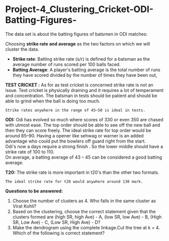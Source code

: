 # Project-4_Clustering_Cricket-ODI-Batting-Figures-
The data set is about the batting figures of batsmen in ODI matches:  

Choosing **strike rate and average** as the two factors on which we will cluster the data.  

+ **Strike rate**: Batting strike rate (s/r) is defined for a batsman as the average number of runs scored per 100 balls faced.  
+ **Batting Average**: A player's batting average is the total number of runs they have scored divided by the number of times they have been out,  

**TEST CRICKET :**  As for as test cricket is concerned strike rate is not an issue. Test cricket is physically draining and it requires a lot of temperament and concentration. The batsman in tests should be patient and should be able to grind when the ball is doing too much.       
    
    Strike rates anywhere in the range of 45–50 is ideal in tests.  

**ODI:**  Odi has evolved so much where scores of 330 or even 350 are chased with utmost ease. The top order should be able to see off the new ball and then they can score freely. The ideal strike rate for top order would be around 85–90. Having a opener like sehwag or warner is an added advantage who could put the bowlers off guard right from the start.     
    Odi's now a days require a strong finish . So the lower middle should have a strike rate of 100 to 110.     
    On average, a batting average of 43 – 45 can be considered a good batting average.   

**T20:**  The strike rate is more important in t20's than the other two formats.       
    
    The ideal strike rate for t20 would anywhere around 130 mark.  
    
**Questions to be answered:**   

1. Choose the number of clusters as 4. Who falls in the same cluster as Virat Kohli?  
2. Based on the clustering, choose the correct statement given that the clusters formed are (high SR, high Ave) - A, (low SR, low Ave) - B, (High SR, Low Ave) - C, (Low SR, High Ave) - D?  
3. Make the dendrogram using the complete linkage.Cut the tree at k = 4. Which of the following is correct statement?
